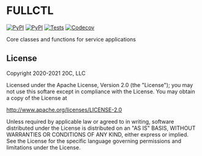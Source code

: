 # FULLCTL 

[![PyPI](https://img.shields.io/pypi/v/fullctl.svg?maxAge=60)](https://pypi.python.org/pypi/fullctl)
[![PyPI](https://img.shields.io/pypi/pyversions/fullctl.svg?maxAge=600)](https://pypi.python.org/pypi/fullctl)
[![Tests](https://github.com/fullctl/fullctl/workflows/tests/badge.svg)](https://github.com/fullctl/fullctl)
[![Codecov](https://img.shields.io/codecov/c/github/fullctl/fullctl/master.svg?maxAge=60)](https://codecov.io/github/fullctl/fullctl)


Core classes and functions for service applications

## License

Copyright 2020-2021 20C, LLC

Licensed under the Apache License, Version 2.0 (the "License");
you may not use this softare except in compliance with the License.
You may obtain a copy of the License at

   http://www.apache.org/licenses/LICENSE-2.0

Unless required by applicable law or agreed to in writing, software
distributed under the License is distributed on an "AS IS" BASIS,
WITHOUT WARRANTIES OR CONDITIONS OF ANY KIND, either express or implied.
See the License for the specific language governing permissions and
limitations under the License.
